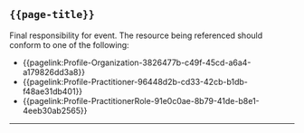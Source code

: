 ## <code>{{page-title}}</code>
Final responsibility for event. The resource being referenced should conform to one of the following:

* {{pagelink:Profile-Organization-3826477b-c49f-45cd-a6a4-a179826dd3a8}}
* {{pagelink:Profile-Practitioner-96448d2b-cd33-42cb-b1db-f48ae31db401}}
* {{pagelink:Profile-PractitionerRole-91e0c0ae-8b79-41de-b8e1-4eeb30ab2565}}


---



